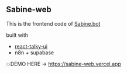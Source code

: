 ## Sabine-web

This is the frontend code of [Sabine.bot]( https://sabine-web.vercel.app)

built with 
- [react-talky-ui](https://github.com/Damianofds/react-talky-ui)
- n8n + supabase

💥DEMO HERE -> https://sabine-web.vercel.app
